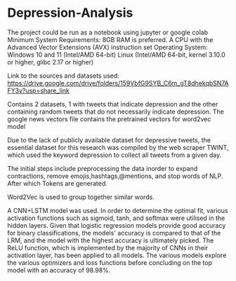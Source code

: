 # Depression-Analysis
The project could be run as a notebook using jupyter or google colab
Minimum System Requirements:
8GB RAM is preferred.
A CPU with the Advanced Vector Extensions (AVX) instruction set
Operating System:
Windows 10 and 11 (Intel/AMD 64-bit)
Linux (Intel/AMD 64-bit, kernel 3.10.0 or higher, glibc 2.17 or higher)

Link to the sources and datasets used:
https://drive.google.com/drive/folders/159VbfG9SYB_C6m_gT8dhekqbSN7AFY3v?usp=share_link

Contains 2 datasets, 1 with tweets that indicate depression and the other containing random tweets that do not necessarily indicate depression. 
The google news vectors file contains the pretrained vectors for word2vec model 

Due to the lack of publicly available dataset for depressive tweets, the essential dataset for this research was compiled by the web scraper TWINT, which used the keyword depression to collect all tweets from a given day.

The initial steps include preprocessing the data inorder to expand contractions, remove emojis,hashtags,@mentions, and stop words of NLP. After which Tokens are generated.

Word2Vec is used to group together similar words.

A CNN+LSTM model was used. In order to determine the optimal fit, various activation functions such as sigmoid, tanh, and softmax were utilised in the hidden layers. Given that logistic regression models provide good accuracy for binary classifications, the models' accuracy is compared to that of the LRM, and the model with the highest accuracy is ultimately picked. The ReLU function, which is implemented by the majority of CNNs in their activation layer, has been applied to all models. The various models explore the various optimizers and loss functions before concluding on the top model with an accuracy of 98.98%.
